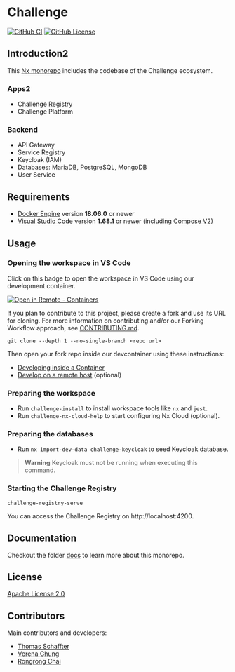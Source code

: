 # Challenge

[![GitHub CI](https://img.shields.io/github/workflow/status/Sage-Bionetworks/challenge-registry/CI.svg?color=007acc&labelColor=555555&logoColor=ffffff&style=for-the-badge&logo=github)](https://github.com/Sage-Bionetworks/challenge-registry/actions)
[![GitHub License](https://img.shields.io/github/license/Sage-Bionetworks/challenge-registry.svg?color=007acc&labelColor=555555&logoColor=ffffff&style=for-the-badge&logo=github)](https://github.com/Sage-Bionetworks/challenge-registry/blob/main/LICENSE)
<!-- [![Coverage Status](https://img.shields.io/coveralls/github/Sage-Bionetworks/challenge-registry.svg?color=007acc&labelColor=555555&logoColor=ffffff&style=for-the-badge&label=coverage&logo=Coveralls)](https://coveralls.io/github/Sage-Bionetworks/challenge-registry?branch=main) -->

## Introduction2

This [Nx monorepo](https://nx.dev/) includes the codebase of the Challenge ecosystem.

### Apps2

- Challenge Registry
- Challenge Platform

### Backend

- API Gateway
- Service Registry
- Keycloak (IAM)
- Databases: MariaDB, PostgreSQL, MongoDB
- User Service

## Requirements

- [Docker Engine] version **18.06.0** or newer
- [Visual Studio Code] version **1.68.1** or newer (including [Compose V2][compose-v2])

## Usage

### Opening the workspace in VS Code

Click on this badge to open the workspace in VS Code using our development container.

[![Open in Remote - Containers](https://img.shields.io/static/v1?label=Remote%20-%20Containers&message=Open&color=blue&logo=visualstudiocode&style=for-the-badge)](https://vscode.dev/redirect?url=vscode://ms-vscode-remote.remote-containers/cloneInVolume?url=https://github.com/Sage-Bionetworks/challenge-registry "Open in VS Code Remote - Containers")

If you plan to contribute to this project, please create a fork and use its URL for cloning. For
more information on contributing and/or our Forking Workflow approach, see
[CONTRIBUTING.md](.github/CONTRIBUTING.md).

    git clone --depth 1 --no-single-branch <repo url>

Then open your fork repo inside our devcontainer using these instructions:

- [Developing inside a Container](./docs/devcontainer.md)
- [Develop on a remote host](./docs/develop-on-a-remote-host.md) (optional)

### Preparing the workspace

- Run `challenge-install` to install workspace tools like `nx` and `jest`.
- Run `challenge-nx-cloud-help` to start configuring Nx Cloud (optional).

### Preparing the databases

- Run `nx import-dev-data challenge-keycloak` to seed Keycloak database.

> **Warning** Keycloak must not be running when executing this command.

### Starting the Challenge Registry

    challenge-registry-serve

You can access the Challenge Registry on http://localhost:4200.

## Documentation

Checkout the folder [docs](./docs) to learn more about this monorepo.

## License

[Apache License 2.0]

## Contributors

Main contributors and developers:

- [Thomas Schaffter](https://github.com/tschaffter)
- [Verena Chung](https://github.com/vpchung)
- [Rongrong Chai](https://github.com/rrchai)

<!-- <a href="https://github.com/Sage-Bionetworks/challenge-registry/graphs/contributors">
  <img src="https://contrib.rocks/image?repo=Sage-Bionetworks/challenge-registry" width="20%"/>
</a> -->

<!-- Links -->

[Docker Engine]: https://docs.docker.com/get-docker/
[compose-v2]: https://docs.docker.com/compose/cli-command/
[Visual Studio Code]: https://code.visualstudio.com/
[Apache License 2.0]: https://github.com/Sage-Bionetworks/challenge-registry/blob/main/LICENSE.txt
